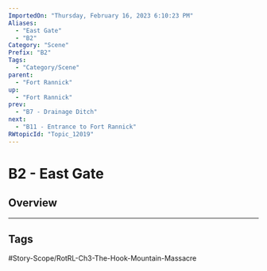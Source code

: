 ```yaml
---
ImportedOn: "Thursday, February 16, 2023 6:10:23 PM"
Aliases:
  - "East Gate"
  - "B2"
Category: "Scene"
Prefix: "B2"
Tags:
  - "Category/Scene"
parent:
  - "Fort Rannick"
up:
  - "Fort Rannick"
prev:
  - "B7 - Drainage Ditch"
next:
  - "B11 - Entrance to Fort Rannick"
RWtopicId: "Topic_12019"
---
```

# B2 - East Gate
## Overview

---
## Tags
#Story-Scope/RotRL-Ch3-The-Hook-Mountain-Massacre


